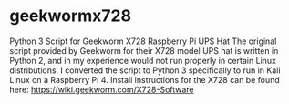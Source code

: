 # geekwormx728
Python 3 Script for Geekworm X728 Raspberry Pi UPS Hat 
The original script provided by Geekworm for their X728 model UPS hat is written in Python 2, and in my experience would not run properly in certain Linux distributions. I converted the script to Python 3 specifically to run in Kali Linux on a Raspberry Pi 4. 
Install instructions for the X728 can be found here: https://wiki.geekworm.com/X728-Software
